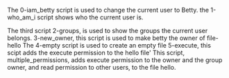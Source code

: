 The 0-iam_betty script is used to change the current user to Betty.
the 1-who_am_i script shows who the current user is.

The third script 2-groups, is used to show the groups the current user belongs.
3-new_owner, this script is used to make betty the owner of file-hello
The 4-empty script is used to create an empty file
5-execute, this scipt adds the execute permission to the hello file'
This script, multiple_permissions,  adds execute permission to the owner and the group owner, and read permission to other users, to the file hello.
